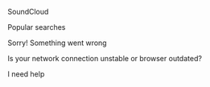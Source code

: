 SoundCloud

Popular searches

Sorry! Something went wrong

Is your network connection unstable or browser outdated?

I need help

